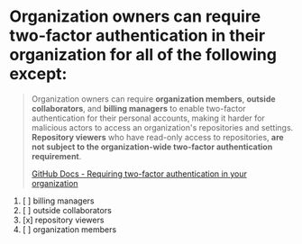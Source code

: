 # Organization owners can require two-factor authentication in their organization for all of the following except:

> Organization owners can require **organization members**, **outside collaborators**, and **billing managers** to enable two-factor authentication for their personal accounts, making it harder for malicious actors to access an organization's repositories and settings. **Repository viewers** who have read-only access to repositories, **are not subject to the organization-wide two-factor authentication requirement**.
> 
> [GitHub Docs - Requiring two-factor authentication in your organization](https://docs.github.com/en/organizations/keeping-your-organization-secure/managing-two-factor-authentication-for-your-organization/requiring-two-factor-authentication-in-your-organization)

1. [ ] billing managers
1. [ ] outside collaborators
1. [x] repository viewers
1. [ ] organization members
